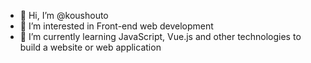 - 👋 Hi, I’m @koushouto
- 👀 I’m interested in Front-end web development
- 🌱 I’m currently learning JavaScript, Vue.js and other technologies to build a website or web application

<!---
koushouto/koushouto is a ✨ special ✨ repository because its `README.md` (this file) appears on your GitHub profile.
You can click the Preview link to take a look at your changes.
--->
